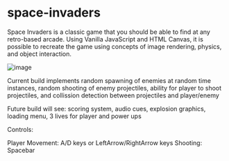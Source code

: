 # space-invaders

Space Invaders is a classic game that you should be able to find at any retro-based arcade. Using Vanilla JavaScript and HTML Canvas, it is possible to recreate the game using concepts of image rendering, physics, and object interaction.

![image](https://user-images.githubusercontent.com/73192810/210987921-5945c860-7b32-42ed-9435-c48157140f56.png)

Current build implements random spawning of enemies at random time instances, random shooting of enemy projectiles, ability for player to shoot projectiles, and collission detection between projectiles and player/enemy

Future build will see: scoring system, audio cues, explosion graphics, loading menu, 3 lives for player and power ups

Controls:

Player Movement: A/D keys or LeftArrow/RightArrow keys
Shooting: Spacebar
